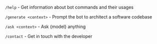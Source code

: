 `/help` - Get information about bot commands and their usages

`/generate <context>` - Prompt the bot to architect a software codebase

`/ask <context>` - Ask {model} anything

`/contact` - Get in touch with the developer